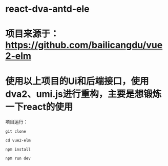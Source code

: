 # react-dva-antd-ele
# 项目来源于：https://github.com/bailicangdu/vue2-elm
# 使用以上项目的Ui和后端接口，使用dva2、umi.js进行重构，主要是想锻炼一下react的使用


项目运行：


```
git clone

cd vue2-elm

npm install

npm run dev
```
